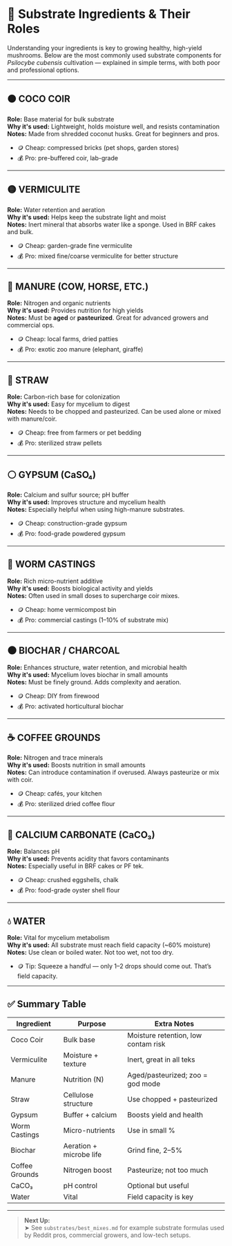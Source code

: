 # 🧪 Substrate Ingredients & Their Roles

Understanding your ingredients is key to growing healthy, high-yield mushrooms. Below are the most commonly used substrate components for *Psilocybe cubensis* cultivation — explained in simple terms, with both poor and professional options.

---

## 🟤 COCO COIR  
**Role:** Base material for bulk substrate  
**Why it's used:** Lightweight, holds moisture well, and resists contamination  
**Notes:** Made from shredded coconut husks. Great for beginners and pros.

- 🪙 Cheap: compressed bricks (pet shops, garden stores)
- 💰 Pro: pre-buffered coir, lab-grade

---

## 🟡 VERMICULITE  
**Role:** Water retention and aeration  
**Why it's used:** Helps keep the substrate light and moist  
**Notes:** Inert mineral that absorbs water like a sponge. Used in BRF cakes and bulk.

- 🪙 Cheap: garden-grade fine vermiculite  
- 💰 Pro: mixed fine/coarse vermiculite for better structure

---

## 💩 MANURE (COW, HORSE, ETC.)  
**Role:** Nitrogen and organic nutrients  
**Why it's used:** Provides nutrition for high yields  
**Notes:** Must be **aged** or **pasteurized**. Great for advanced growers and commercial ops.

- 🪙 Cheap: local farms, dried patties  
- 💰 Pro: exotic zoo manure (elephant, giraffe)

---

## 🌾 STRAW  
**Role:** Carbon-rich base for colonization  
**Why it's used:** Easy for mycelium to digest  
**Notes:** Needs to be chopped and pasteurized. Can be used alone or mixed with manure/coir.

- 🪙 Cheap: free from farmers or pet bedding  
- 💰 Pro: sterilized straw pellets

---

## ⚪️ GYPSUM (CaSO₄)  
**Role:** Calcium and sulfur source; pH buffer  
**Why it's used:** Improves structure and mycelium health  
**Notes:** Especially helpful when using high-manure substrates.

- 🪙 Cheap: construction-grade gypsum  
- 💰 Pro: food-grade powdered gypsum

---

## 🐛 WORM CASTINGS  
**Role:** Rich micro-nutrient additive  
**Why it's used:** Boosts biological activity and yields  
**Notes:** Often used in small doses to supercharge coir mixes.

- 🪙 Cheap: home vermicompost bin  
- 💰 Pro: commercial castings (1–10% of substrate mix)

---

## 🌑 BIOCHAR / CHARCOAL  
**Role:** Enhances structure, water retention, and microbial health  
**Why it's used:** Mycelium loves biochar in small amounts  
**Notes:** Must be finely ground. Adds complexity and aeration.

- 🪙 Cheap: DIY from firewood  
- 💰 Pro: activated horticultural biochar

---

## ☕️ COFFEE GROUNDS  
**Role:** Nitrogen and trace minerals  
**Why it's used:** Boosts nutrition in small amounts  
**Notes:** Can introduce contamination if overused. Always pasteurize or mix with coir.

- 🪙 Cheap: cafés, your kitchen  
- 💰 Pro: sterilized dried coffee flour

---

## 🧂 CALCIUM CARBONATE (CaCO₃)  
**Role:** Balances pH  
**Why it's used:** Prevents acidity that favors contaminants  
**Notes:** Especially useful in BRF cakes or PF tek.

- 🪙 Cheap: crushed eggshells, chalk  
- 💰 Pro: food-grade oyster shell flour

---

## 💧 WATER  
**Role:** Vital for mycelium metabolism  
**Why it's used:** All substrate must reach field capacity (~60% moisture)  
**Notes:** Use clean or boiled water. Not too wet, not too dry.

- 🪙 Tip: Squeeze a handful — only 1–2 drops should come out. That’s field capacity.

---

## ✅ Summary Table

| Ingredient        | Purpose                 | Extra Notes                           |
|-------------------|--------------------------|----------------------------------------|
| Coco Coir         | Bulk base               | Moisture retention, low contam risk    |
| Vermiculite       | Moisture + texture      | Inert, great in all teks               |
| Manure            | Nutrition (N)           | Aged/pasteurized; zoo = god mode       |
| Straw             | Cellulose structure     | Use chopped + pasteurized              |
| Gypsum            | Buffer + calcium        | Boosts yield and health                |
| Worm Castings     | Micro-nutrients         | Use in small %                         |
| Biochar           | Aeration + microbe life | Grind fine, 2–5%                       |
| Coffee Grounds    | Nitrogen boost          | Pasteurize; not too much               |
| CaCO₃             | pH control              | Optional but useful                    |
| Water             | Vital                   | Field capacity is key                  |

---

> **Next Up:**  
> ➤ See `substrates/best_mixes.md` for example substrate formulas used by Reddit pros, commercial growers, and low-tech setups.

